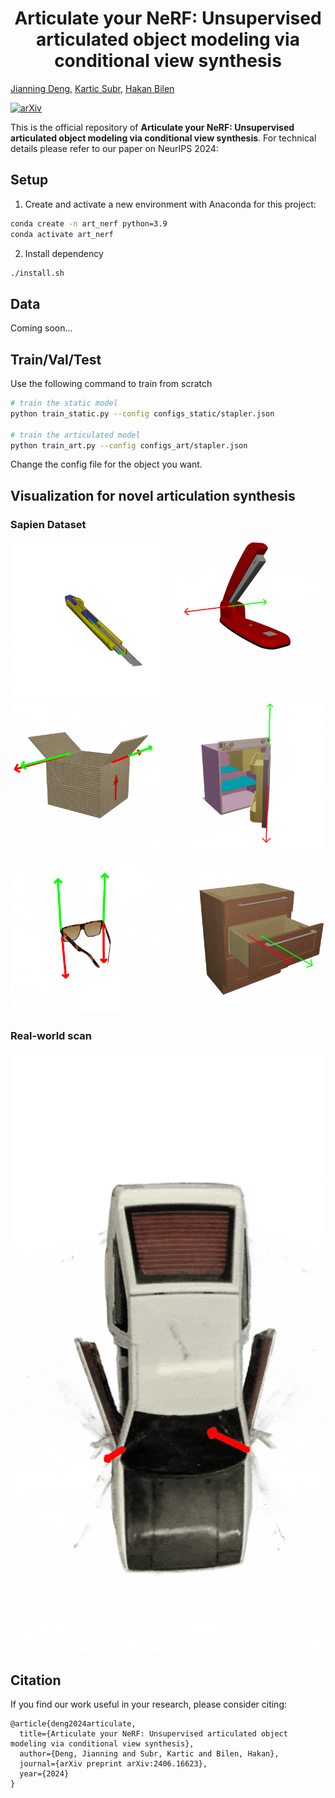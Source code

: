 <div align = "center">

# Articulate your NeRF: Unsupervised articulated object modeling via conditional view synthesis

</div>

[Jianning Deng](https://djning.github.io/), [Kartic Subr](https://homepages.inf.ed.ac.uk/ksubr/), [Hakan Bilen](https://homepages.inf.ed.ac.uk/hbilen/)

[![arXiv](https://img.shields.io/badge/arXiv-2309.17336-b31b1b.svg)](https://arxiv.org/abs/2406.16623)

This is the official repository of **Articulate your NeRF: Unsupervised articulated object modeling via conditional view synthesis**. For technical details please refer to our paper on NeurIPS 2024:

## Setup

1. Create and activate a new environment with Anaconda for this project:

```bash
conda create -n art_nerf python=3.9
conda activate art_nerf
```

2. Install dependency

```bash
./install.sh
```

## Data

Coming soon...

## Train/Val/Test

Use the following command to train from scratch

```bash
# train the static model
python train_static.py --config configs_static/stapler.json

# train the articulated model
python train_art.py --config configs_art/stapler.json
```

Change the config file for the object you want.

## Visualization for novel articulation synthesis

### Sapien Dataset

<img src="./assets/blade.gif" width="250" height="250"/> <img src="./assets/stapler.gif" width="250" height="250"/> <img src="./assets/box.gif" width="250" height="250"/> <img src="./assets/fridge.gif" width="250" height="250"/> <img src="./assets/glasses.gif" width="250" height="250"/> <img src="./assets/oven.gif" width="250" height="250"/>

### Real-world scan

<img src="./assets/toy_car_loop.gif" width="540" height="960"/>

## Citation

If you find our work useful in your research, please consider citing:

```shell
@article{deng2024articulate,
  title={Articulate your NeRF: Unsupervised articulated object modeling via conditional view synthesis},
  author={Deng, Jianning and Subr, Kartic and Bilen, Hakan},
  journal={arXiv preprint arXiv:2406.16623},
  year={2024}
}
```
